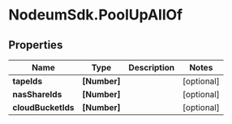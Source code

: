 # NodeumSdk.PoolUpAllOf

## Properties

Name | Type | Description | Notes
------------ | ------------- | ------------- | -------------
**tapeIds** | **[Number]** |  | [optional] 
**nasShareIds** | **[Number]** |  | [optional] 
**cloudBucketIds** | **[Number]** |  | [optional] 


